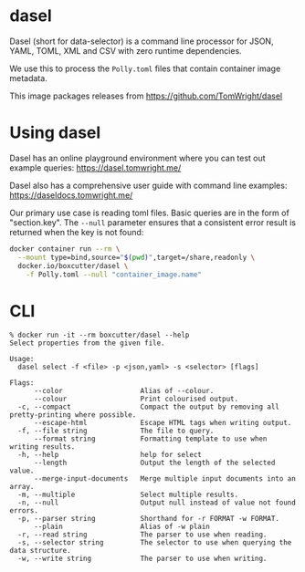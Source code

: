 # dasel

Dasel (short for data-selector) is a command line processor for JSON, YAML,
TOML, XML and CSV with zero runtime dependencies.

We use this to process the `Polly.toml` files that contain container image
metadata.

This image packages releases from https://github.com/TomWright/dasel

# Using dasel

Dasel has an online playground environment where you can test out example
queries: https://dasel.tomwright.me/

Dasel also has a comprehensive user guide with command line examples:
https://daseldocs.tomwright.me/

Our primary use case is reading toml files. Basic queries are in the
form of "section.key". The `--null` parameter ensures that a consistent
error result is returned when the key is not found:

```bash
docker container run --rm \
  --mount type=bind,source="$(pwd)",target=/share,readonly \
  docker.io/boxcutter/dasel \
    -f Polly.toml --null "container_image.name"
```

# CLI

```
% docker run -it --rm boxcutter/dasel --help
Select properties from the given file.

Usage:
  dasel select -f <file> -p <json,yaml> -s <selector> [flags]

Flags:
      --color                   Alias of --colour.
      --colour                  Print colourised output.
  -c, --compact                 Compact the output by removing all pretty-printing where possible.
      --escape-html             Escape HTML tags when writing output.
  -f, --file string             The file to query.
      --format string           Formatting template to use when writing results.
  -h, --help                    help for select
      --length                  Output the length of the selected value.
      --merge-input-documents   Merge multiple input documents into an array.
  -m, --multiple                Select multiple results.
  -n, --null                    Output null instead of value not found errors.
  -p, --parser string           Shorthand for -r FORMAT -w FORMAT.
      --plain                   Alias of -w plain
  -r, --read string             The parser to use when reading.
  -s, --selector string         The selector to use when querying the data structure.
  -w, --write string            The parser to use when writing.
```
